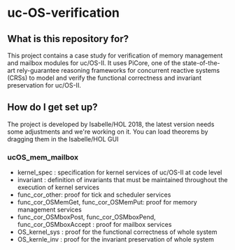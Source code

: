 # uc-OS-verification

## What is this repository for?
This project contains a case study for verification of memory management and mailbox modules for uc/OS-II. It uses PiCore, one of the state-of-the-art rely-guarantee reasoning frameworks for concurrent reactive systems (CRSs) to model and verify the functional correctness and invariant preservation for uc/OS-II.

## How do I get set up?
The project is developed by Isabelle/HOL 2018, the latest version needs some adjustments and we're working on it. You can load theorems by dragging them in the Isabelle/HOL GUI

### ucOS_mem_mailbox
* kernel_spec : specification for kernel services of uc/OS-II at code level
* invariant : definition of invariants that must be maintained throughout the execution of kernel services
* func_cor_other: proof for tick and scheduler services
* func_cor_OSMemGet, func_cor_OSMemPut: proof for memory management services
* func_cor_OSMboxPost, func_cor_OSMboxPend, func_cor_OSMboxAccept : proof for mailbox services
* OS_kernel_sys : proof for the functional correctness of whole system
* OS_kernle_inv : proof for the invariant preservation of whole system
